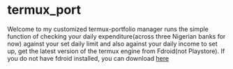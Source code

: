 # termux_port
Welcome to my customized termux-portfolio manager
runs the simple function of checking your daily expenditure(across three Nigerian banks for now) against your set daily limit and also against your daily income
to set up, get the latest version of the termux engine from Fdroid(not Playstore). If you do not have fdroid installed, you can download [here](https://f-droid.org/F-Droid.apk) 

